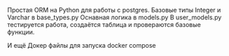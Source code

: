 Простая ORM на Python для работы с postgres.
Базовые типы Integer и Varchar в base_types.py
Оснавная логика в models.py
В user_models.py тестируется работа, создаётся таблица и провераются базовые функции.

И ещё Докер файлы для запуска docker compose
